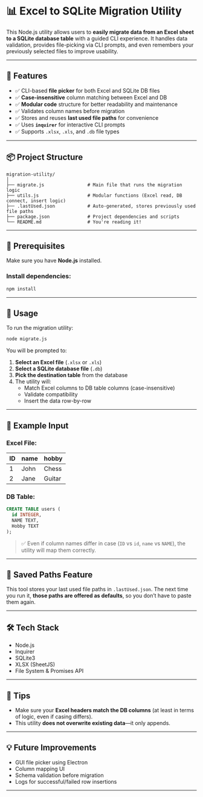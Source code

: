 # 📊 Excel to SQLite Migration Utility

This Node.js utility allows users to **easily migrate data from an Excel sheet to a SQLite database table** with a guided CLI experience. It handles data validation, provides file-picking via CLI prompts, and even remembers your previously selected files to improve usability.

---

## 🚀 Features

- ✅ CLI-based **file picker** for both Excel and SQLite DB files  
- ✅ **Case-insensitive** column matching between Excel and DB  
- ✅ **Modular code** structure for better readability and maintenance  
- ✅ Validates column names before migration  
- ✅ Stores and reuses **last used file paths** for convenience  
- ✅ Uses **`inquirer`** for interactive CLI prompts  
- ✅ Supports `.xlsx`, `.xls`, and `.db` file types

---

## 📦 Project Structure

```
migration-utility/
│
├── migrate.js                # Main file that runs the migration logic
├── utils.js                  # Modular functions (Excel read, DB connect, insert logic)
├── .lastUsed.json            # Auto-generated, stores previously used file paths
├── package.json              # Project dependencies and scripts
└── README.md                 # You're reading it!
```

---

## 🔧 Prerequisites

Make sure you have **Node.js** installed.

### Install dependencies:

```bash
npm install
```

---

## 📝 Usage

To run the migration utility:

```bash
node migrate.js
```

You will be prompted to:

1. **Select an Excel file** (`.xlsx` or `.xls`)
2. **Select a SQLite database file** (`.db`)
3. **Pick the destination table** from the database
4. The utility will:
   - Match Excel columns to DB table columns (case-insensitive)
   - Validate compatibility
   - Insert the data row-by-row

---

## 📁 Example Input

### Excel File:
| ID | name | hobby |
|----|------|--------|
| 1  | John | Chess  |
| 2  | Jane | Guitar |

### DB Table:
```sql
CREATE TABLE users (
  id INTEGER,
  NAME TEXT,
  Hobby TEXT
);
```

> ✅ Even if column names differ in case (`ID` vs `id`, `name` vs `NAME`), the utility will map them correctly.

---

## 📂 Saved Paths Feature

This tool stores your last used file paths in `.lastUsed.json`. The next time you run it, **those paths are offered as defaults**, so you don’t have to paste them again.

---

## 🛠️ Tech Stack

- Node.js
- Inquirer
- SQLite3
- XLSX (SheetJS)
- File System & Promises API

---

## 🧠 Tips

- Make sure your **Excel headers match the DB columns** (at least in terms of logic, even if casing differs).
- This utility **does not overwrite existing data**—it only appends.

---

## 💡 Future Improvements

- GUI file picker using Electron
- Column mapping UI
- Schema validation before migration
- Logs for successful/failed row insertions

---
